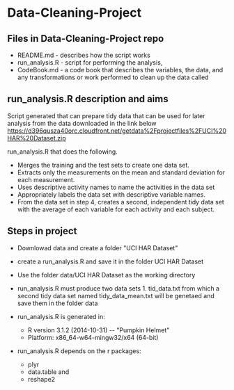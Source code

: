 # Data-Cleaning-Project
## Files in Data-Cleaning-Project repo
* README.md - describes how the script works 
* run_analysis.R - script for performing the analysis,
* CodeBook.md - a code book that describes the variables, the data, and any transformations or work performed to clean up the data called  

## run_analysis.R description and aims
Script generated that can prepare tidy data that can be used for later analysis from the data downloaded in the link below
https://d396qusza40orc.cloudfront.net/getdata%2Fprojectfiles%2FUCI%20HAR%20Dataset.zip 

run_analysis.R that does the following. 
* Merges the training and the test sets to create one data set.
* Extracts only the measurements on the mean and standard deviation for each measurement. 
* Uses descriptive activity names to name the activities in the data set
* Appropriately labels the data set with descriptive variable names. 
* From the data set in step 4, creates a second, independent tidy data set with the average of each variable for each activity and each subject.
 
## Steps in project
* Downlowad data  and create a folder "UCI HAR Dataset"
* create a run_analysis.R  and save it in the folder UCI HAR Dataset
* Use the folder data/UCI HAR Dataset as the working directory
* run_analysis.R  must produce two data sets 1. tid_data.txt from which a second tidy data set named tidy_data_mean.txt will be genetaed and save them in the folder data

* run_analysis.R is generated in:
    * R version 3.1.2 (2014-10-31) -- "Pumpkin Helmet"
    * Platform: x86_64-w64-mingw32/x64 (64-bit)

* run_analysis.R depends on the r packages:
    * plyr   
    *  data.table and 
    *  reshape2
 

